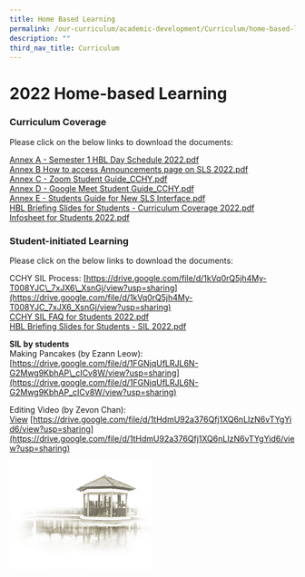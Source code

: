 ```yaml
---
title: Home Based Learning
permalink: /our-curriculum/academic-development/Curriculum/home-based-learning/
description: ""
third_nav_title: Curriculum
---
```



# **2022 Home-based Learning**

### Curriculum Coverage

Please click on the below links to download the documents:  
  
[Annex A - Semester 1 HBL Day Schedule 2022.pdf](/files/Annex%20A%20-%20Semester%201%20HBL%20Day%20Schedule%202022.pdf)     
[Annex B  How to access Announcements page on SLS 2022.pdf](/files/Annex%20B%20%20How%20to%20access%20Announcements%20page%20on%20SLS%202022.pdf)    
[Annex C - Zoom Student Guide_CCHY.pdf](/files/Annex%20C%20-%20Zoom%20Student%20Guide_CCHY.pdf)    
[Annex D - Google Meet Student Guide_CCHY.pdf](/files/Annex%20D%20-%20Google%20Meet%20Student%20Guide_CCHY.pdf)   
[Annex E - Students Guide for New SLS Interface.pdf](/files/Annex%20E%20-%20Students%20Guide%20for%20New%20SLS%20Interface.pdf)    
[HBL Briefing Slides for Students - Curriculum Coverage 2022.pdf](/files/HBL%20Briefing%20Slides%20for%20Students%20-%20Curriculum%20Coverage%202022.pdf)  
[Infosheet for Students 2022.pdf](/files/Infosheet%20for%20Students%202022.pdf)

### Student-initiated Learning

Please click on the below links to download the documents:  
  
CCHY SIL Process: [https://drive.google.com/file/d/1kVq0rQ5jh4My-T008YJC\_7xJX6\_XsnGj/view?usp=sharing](https://drive.google.com/file/d/1kVq0rQ5jh4My-T008YJC_7xJX6_XsnGj/view?usp=sharing)  
[CCHY SIL FAQ for Students 2022.pdf](/files/CCHY%20SIL%20FAQ%20for%20Students%202022.pdf)  
[HBL Briefing Slides for Students - SIL 2022.pdf](/files/HBL%20Briefing%20Slides%20for%20Students%20-%20SIL%202022.pdf) 
  
**SIL by students**  
Making Pancakes (by Ezann Leow):   
[https://drive.google.com/file/d/1FGNjqUfLRJL6N-G2Mwg9KbhAP\_cICv8W/view?usp=sharing](https://drive.google.com/file/d/1FGNjqUfLRJL6N-G2Mwg9KbhAP_cICv8W/view?usp=sharing)  
  
Editing Video (by Zevon Chan):  
[View](https://drive.google.com/file/d/1tHdmU92a376Qfj1XQ6nLIzN6vTYgYid6/view?usp=sharing) [https://drive.google.com/file/d/1tHdmU92a376Qfj1XQ6nLIzN6vTYgYid6/view?usp=sharing](https://drive.google.com/file/d/1tHdmU92a376Qfj1XQ6nLIzN6vTYgYid6/view?usp=sharing)

<img src="/images/pavilion.png" 
     style="width:50%">